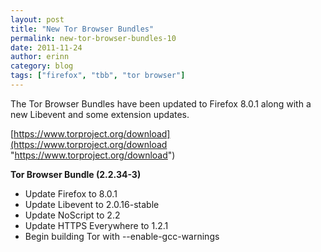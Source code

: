 ```yaml
---
layout: post
title: "New Tor Browser Bundles"
permalink: new-tor-browser-bundles-10
date: 2011-11-24
author: erinn
category: blog
tags: ["firefox", "tbb", "tor browser"]
---
```


The Tor Browser Bundles have been updated to Firefox 8.0.1 along with a new Libevent and some extension updates.

[https://www.torproject.org/download](https://www.torproject.org/download "https://www.torproject.org/download")

**Tor Browser Bundle (2.2.34-3)**

- Update Firefox to 8.0.1
- Update Libevent to 2.0.16-stable
- Update NoScript to 2.2
- Update HTTPS Everywhere to 1.2.1
- Begin building Tor with --enable-gcc-warnings

